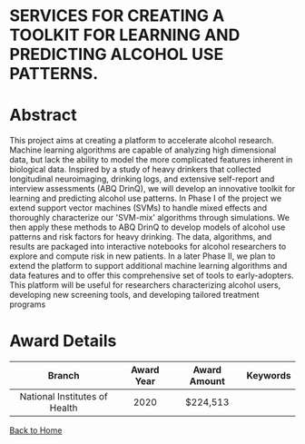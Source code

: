 
SERVICES FOR CREATING A TOOLKIT FOR LEARNING AND PREDICTING ALCOHOL USE PATTERNS.
=================================================================================

# Abstract


This project aims at creating a platform to accelerate alcohol research. Machine learning algorithms are capable of analyzing high dimensional data, but lack the ability to model the more complicated features inherent in biological data. Inspired by a study of heavy drinkers that collected longitudinal neuroimaging, drinking logs, and extensive self-report and interview assessments (ABQ DrinQ), we will develop an innovative toolkit for learning and predicting alcohol use patterns. In Phase I of the project we extend support vector machines (SVMs) to handle mixed effects and thoroughly characterize our 'SVM-mix' algorithms through simulations. We then apply these methods to ABQ DrinQ to develop models of alcohol use patterns and risk factors for heavy drinking. The data, algorithms, and results are packaged into interactive notebooks for alcohol researchers to explore and compute risk in new patients. In a later Phase II, we plan to extend the platform to support additional machine learning algorithms and data features and to offer this comprehensive set of tools to early-adopters. This platform will be useful for researchers characterizing alcohol users, developing new screening tools, and developing tailored treatment programs  

# Award Details

|Branch|Award Year|Award Amount|Keywords|
| :---: | :---: | :---: | :---: |
|National Institutes of Health|2020|$224,513||
  
  


[Back to Home](https://github.com/chrischow/dod_sbir_awards/Reports/CC/#922)